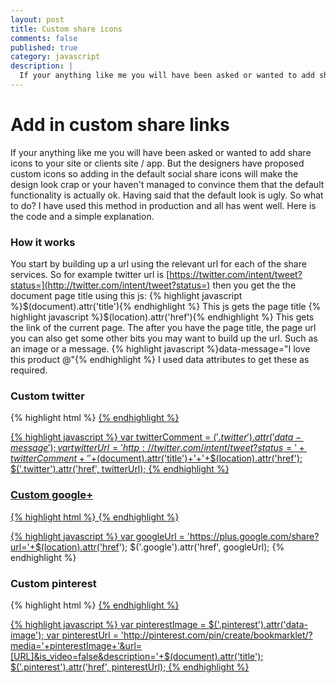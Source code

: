 ```yaml
---
layout: post
title: Custom share icons
comments: false
published: true
category: javascript
description: |
  If your anything like me you will have been asked or wanted to add share icons to your site or clients site / app. Here is how.
---
```


# Add in custom share links

If your anything like me you will have been asked or wanted to add share icons to your site or clients site / app. But the designers have proposed custom icons so adding in the default social share icons will make the design look crap or your haven't managed to convince them that the default functionality is actually ok. Having said that the default look is ugly. So what to do? I have used this method in production and all has went well. Here is the code and a simple explanation.

### How it works

You start by building up a url using the relevant url for each of the share services. So for example twitter url is [https://twitter.com/intent/tweet?status=](http://twitter.com/intent/tweet?status=) then you get the the document page title using this js:
{% highlight javascript %}$(document).attr('title'){% endhighlight %} This js gets the page title
{% highlight javascript %}$(location).attr('href'){% endhighlight %} This gets the link of the current page.
The after you have the page title, the page url you can also get some other bits you may want to build up the url. Such as an image or a message.
{% highlight javascript %}data-message="I love this product @"{% endhighlight %} I used data attributes to get these as required.


### Custom twitter

{% highlight html %}
      <a class="twitter" href="#" data-message="I love this product @" title="Share this on twitter">
{% endhighlight %}

{% highlight javascript %}
  var twitterComment = $('.twitter').attr('data-message');
  var twitterUrl = 'http://twitter.com/intent/tweet?status='+twitterComment+' '+$(document).attr('title')+'+'+$(location).attr('href');
  $('.twitter').attr('href', twitterUrl);
{% endhighlight %}


### Custom google+

{% highlight html %}
      <a class="google" href="http://www.plus.google.com/" title="Share this on google plus">
{% endhighlight %}


{% highlight javascript %}
  var googleUrl = 'https://plus.google.com/share?url='+$(location).attr('href');
  $('.google').attr('href', googleUrl);
{% endhighlight %}


### Custom pinterest

{% highlight html %}
      <a class="pinterest" data-image="http://link-to-image-url" href="http://pinterest.com" title="Share on pinterest">
{% endhighlight %}

{% highlight javascript %}
  var pinterestImage = $('.pinterest').attr('data-image');
  var pinterestUrl = 'http://pinterest.com/pin/create/bookmarklet/?media='+pinterestImage+'&url=[URL]&is_video=false&description='+$(document).attr('title');
  $('.pinterest').attr('href', pinterestUrl);
{% endhighlight %}
